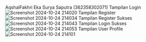AqshalFakhri Eka Surya Saputra (362358302071)
Tampilan Login
![Screenshot 2024-10-24 214020](https://github.com/user-attachments/assets/7f784398-91b3-452d-9a93-a742f456e034)
Tampilan Register
![Screenshot 2024-10-24 214034](https://github.com/user-attachments/assets/f50f651c-6c06-45b2-8e09-7fef3e8de1fa)
Tampilan Register Sukses
![Screenshot 2024-10-24 214043](https://github.com/user-attachments/assets/3bb6f7c3-e41b-4917-9c05-908917c4d0ca)
Tampilan Login Sukses
![Screenshot 2024-10-24 214053](https://github.com/user-attachments/assets/31b495c8-636d-40b9-b5ae-b3ac6a48fb7c)
Tampilan User Profile
![Screenshot 2024-10-24 214101](https://github.com/user-attachments/assets/2dcb13dc-cadb-415a-b524-c077a2431d89)
